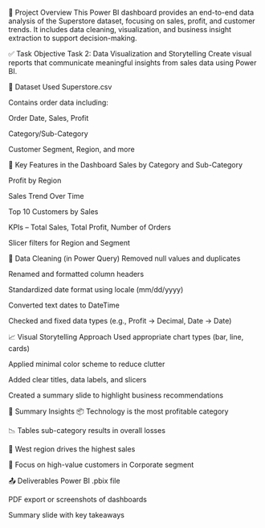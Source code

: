 📁 Project Overview
This Power BI dashboard provides an end-to-end data analysis of the Superstore dataset, focusing on sales, profit, and customer trends. It includes data cleaning, visualization, and business insight extraction to support decision-making.

✅ Task Objective
Task 2: Data Visualization and Storytelling
Create visual reports that communicate meaningful insights from sales data using Power BI.

🧩 Dataset Used
Superstore.csv

Contains order data including:

Order Date, Sales, Profit

Category/Sub-Category

Customer Segment, Region, and more

📌 Key Features in the Dashboard
Sales by Category and Sub-Category

Profit by Region

Sales Trend Over Time

Top 10 Customers by Sales

KPIs – Total Sales, Total Profit, Number of Orders

Slicer filters for Region and Segment

🧹 Data Cleaning (in Power Query)
Removed null values and duplicates

Renamed and formatted column headers

Standardized date format using locale (mm/dd/yyyy)

Converted text dates to DateTime

Checked and fixed data types (e.g., Profit → Decimal, Date → Date)

📈 Visual Storytelling Approach
Used appropriate chart types (bar, line, cards)

Applied minimal color scheme to reduce clutter

Added clear titles, data labels, and slicers

Created a summary slide to highlight business recommendations

📌 Summary Insights
📦 Technology is the most profitable category

📉 Tables sub-category results in overall losses

📍 West region drives the highest sales

🎯 Focus on high-value customers in Corporate segment

📤 Deliverables
Power BI .pbix file

PDF export or screenshots of dashboards

Summary slide with key takeaways
